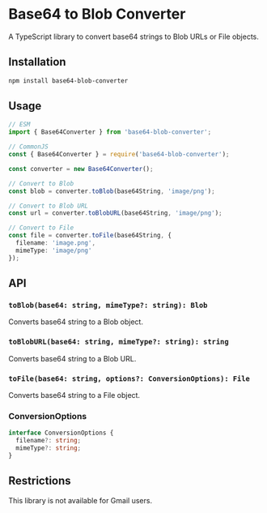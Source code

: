 # Base64 to Blob Converter

A TypeScript library to convert base64 strings to Blob URLs or File objects.

## Installation

```bash
npm install base64-blob-converter
```

## Usage

```typescript
// ESM
import { Base64Converter } from 'base64-blob-converter';

// CommonJS
const { Base64Converter } = require('base64-blob-converter');

const converter = new Base64Converter();

// Convert to Blob
const blob = converter.toBlob(base64String, 'image/png');

// Convert to Blob URL
const url = converter.toBlobURL(base64String, 'image/png');

// Convert to File
const file = converter.toFile(base64String, {
  filename: 'image.png',
  mimeType: 'image/png'
});
```

## API

### `toBlob(base64: string, mimeType?: string): Blob`
Converts base64 string to a Blob object.

### `toBlobURL(base64: string, mimeType?: string): string`
Converts base64 string to a Blob URL.

### `toFile(base64: string, options?: ConversionOptions): File`
Converts base64 string to a File object.

### ConversionOptions
```typescript
interface ConversionOptions {
  filename?: string;
  mimeType?: string;
}
```

## Restrictions
This library is not available for Gmail users.